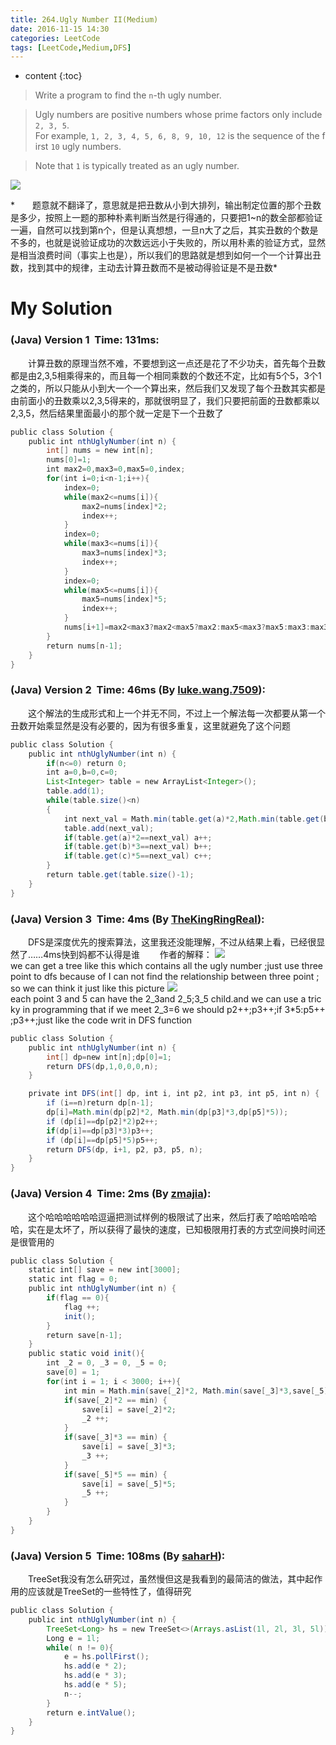 ```yaml
---
title: 264.Ugly Number II(Medium)
date: 2016-11-15 14:30
categories: LeetCode
tags: [LeetCode,Medium,DFS]
---
```


* content
{:toc}


>Write a program to find the `n`-th ugly number.

>Ugly numbers are positive numbers whose prime factors only include `2, 3, 5`. 
For example, `1, 2, 3, 4, 5, 6, 8, 9, 10, 12` is the sequence of the first `10` ugly numbers.

>Note that `1` is typically treated as an ugly number.

![](http://olwt21mf4.bkt.clouddn.com/17-2-26/64812465-file_1488082906974_13b13.png)

*　　题意就不翻译了，意思就是把丑数从小到大排列，输出制定位置的那个丑数是多少，按照上一题的那种朴素判断当然是行得通的，只要把1~n的数全部都验证一遍，自然可以找到第n个，但是认真想想，一旦n大了之后，其实丑数的个数是不多的，也就是说验证成功的次数远远小于失败的，所以用朴素的验证方式，显然是相当浪费时间（事实上也是），所以我们的思路就是想到如何一个一个计算出丑数，找到其中的规律，主动去计算丑数而不是被动得验证是不是丑数*

# My Solution
### (Java) Version 1  Time: 131ms:
　　计算丑数的原理当然不难，不要想到这一点还是花了不少功夫，首先每个丑数都是由2,3,5相乘得来的，而且每一个相同乘数的个数还不定，比如有5个5，3个1之类的，所以只能从小到大一个一个算出来，然后我们又发现了每个丑数其实都是由前面小的丑数乘以2,3,5得来的，那就很明显了，我们只要把前面的丑数都乘以2,3,5，然后结果里面最小的那个就一定是下一个丑数了
```java
public class Solution {
    public int nthUglyNumber(int n) {
        int[] nums = new int[n];
        nums[0]=1;
        int max2=0,max3=0,max5=0,index;
        for(int i=0;i<n-1;i++){
            index=0;
            while(max2<=nums[i]){
                max2=nums[index]*2;
                index++;
            }
            index=0;
            while(max3<=nums[i]){
                max3=nums[index]*3;
                index++;
            }
            index=0;
            while(max5<=nums[i]){
                max5=nums[index]*5;
                index++;
            }
            nums[i+1]=max2<max3?max2<max5?max2:max5<max3?max5:max3:max3<max5?max3:max5;
        }
        return nums[n-1];
    }
}
```
### (Java) Version 2  Time: 46ms (By [luke.wang.7509](https://discuss.leetcode.com/user/luke-wang-7509)):
　　这个解法的生成形式和上一个并无不同，不过上一个解法每一次都要从第一个丑数开始乘显然是没有必要的，因为有很多重复，这里就避免了这个问题
```java
public class Solution {
    public int nthUglyNumber(int n) {
        if(n<=0) return 0;
        int a=0,b=0,c=0;
        List<Integer> table = new ArrayList<Integer>();
        table.add(1);
        while(table.size()<n)
        {
            int next_val = Math.min(table.get(a)*2,Math.min(table.get(b)*3,table.get(c)*5));
            table.add(next_val);
            if(table.get(a)*2==next_val) a++;
            if(table.get(b)*3==next_val) b++;
            if(table.get(c)*5==next_val) c++;
        }
        return table.get(table.size()-1);
    }
}
```
### (Java) Version 3  Time: 4ms (By [TheKingRingReal](https://discuss.leetcode.com/user/thekingringreal)):
　　DFS是深度优先的搜索算法，这里我还没能理解，不过从结果上看，已经很显然了……4ms快到妈都不认得是谁
　　作者的解释：
![](http://olwt21mf4.bkt.clouddn.com/17-2-26/75490918-file_1488082964975_fd4d.png)
we can get a tree like this which contains all the ugly number ;just use three point to dfs because of I can not find the relationship between three point ; so we can think it just like this picture
![](http://olwt21mf4.bkt.clouddn.com/17-2-26/36738126-file_1488082973482_1604d.png)
each point 3 and 5 can have the 2_3and 2_5;3_5 child.and we can use a tricky in programming that if we meet 2_3=6 we should p2++;p3++;if 3*5:p5++;p3++;just like the code writ in DFS function
```java
public class Solution {
    public int nthUglyNumber(int n) {
        int[] dp=new int[n];dp[0]=1;
        return DFS(dp,1,0,0,0,n);
    }

    private int DFS(int[] dp, int i, int p2, int p3, int p5, int n) {
        if (i==n)return dp[n-1];
        dp[i]=Math.min(dp[p2]*2, Math.min(dp[p3]*3,dp[p5]*5));
        if (dp[i]==dp[p2]*2)p2++;
        if(dp[i]==dp[p3]*3)p3++;
        if (dp[i]==dp[p5]*5)p5++;
        return DFS(dp, i+1, p2, p3, p5, n);
    }
}
```
### (Java) Version 4  Time: 2ms (By [zmajia](https://discuss.leetcode.com/user/zmajia)):
　　这个哈哈哈哈哈哈逗逼把测试样例的极限试了出来，然后打表了哈哈哈哈哈哈，实在是太坏了，所以获得了最快的速度，已知极限用打表的方式空间换时间还是很管用的
```java
public class Solution {
    static int[] save = new int[3000];
    static int flag = 0;
    public int nthUglyNumber(int n) {
        if(flag == 0){
            flag ++;
            init();
        }
        return save[n-1];
    }
    public static void init(){
        int _2 = 0, _3 = 0, _5 = 0;
        save[0] = 1;
        for(int i = 1; i < 3000; i++){
            int min = Math.min(save[_2]*2, Math.min(save[_3]*3,save[_5]*5));
            if(save[_2]*2 == min) {
                save[i] = save[_2]*2;
                _2 ++;
            }
            if(save[_3]*3 == min) {
                save[i] = save[_3]*3;
                _3 ++;
            }
            if(save[_5]*5 == min) {
                save[i] = save[_5]*5;
                _5 ++;
            }
        }
    }
}
```
### (Java) Version 5  Time: 108ms (By [saharH](https://discuss.leetcode.com/user/saharh)):
　　TreeSet我没有怎么研究过，虽然慢但这是我看到的最简洁的做法，其中起作用的应该就是TreeSet的一些特性了，值得研究
```java
public class Solution {
    public int nthUglyNumber(int n) {
        TreeSet<Long> hs = new TreeSet<>(Arrays.asList(1l, 2l, 3l, 5l));
        Long e = 1l;
        while( n != 0){
            e = hs.pollFirst();
            hs.add(e * 2);
            hs.add(e * 3);
            hs.add(e * 5);
            n--;
        }
        return e.intValue();
    }
}
```